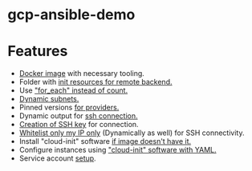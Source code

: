 # gcp-ansible-demo

# Features
- [Docker image](../utilities/docker-image-bins/) with necessary tooling.
- Folder with [init resources for remote backend.](./init-project/)
- Use ["for_each" instead of count.](./main.tf#L1)
- [Dynamic subnets.](./main.tf#L21-L24)
- Pinned versions [for providers.](./versions.tf#L2)
- Dynamic output for [ssh connection.](./outputs.tf#L3)
- [Creation of SSH key](./main.tf#L40) for connection.
- [Whitelist only my IP only](./main.tf#L47) (Dynamically as well) for SSH connectivity.
- Install "cloud-init" software [if image doesn't have it.](./main.tf#L93)
- Configure instances using ["cloud-init" software with YAML.](./main.tf#L97)
- Service account [setup](./terraform/init-project/main.tf#L16).